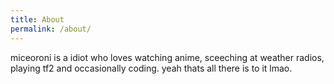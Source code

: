 ```yaml
---
title: About
permalink: /about/
---
```


miceoroni is a idiot who loves watching anime, sceeching at weather radios, playing tf2 and occasionally coding. yeah thats all there is to it lmao.
